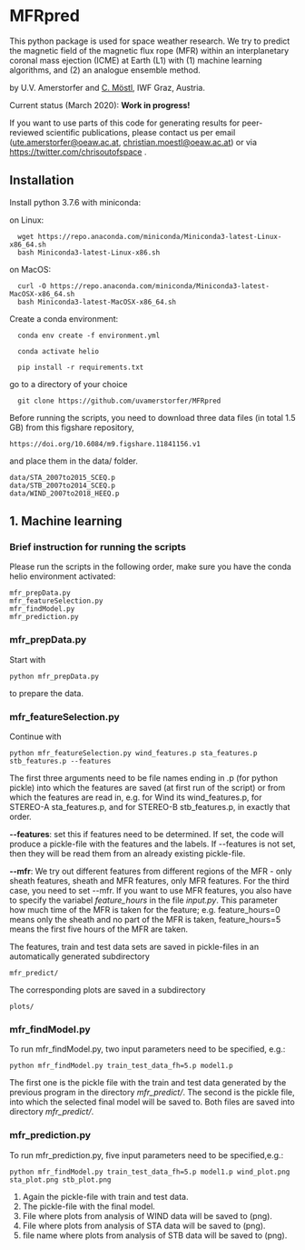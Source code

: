 # MFRpred

This python package is used for space weather research.  We try to predict the magnetic field of the magnetic flux rope (MFR) 
within an interplanetary coronal mass ejection (ICME) at Earth (L1) with (1) machine learning algorithms, 
and (2) an analogue ensemble method. 

by U.V. Amerstorfer and [C. Möstl](https://www.iwf.oeaw.ac.at/en/user-site/christian-moestl/), IWF Graz, Austria.

Current status (March 2020): **Work in progress!** 

If you want to use parts of this code for generating results for peer-reviewed scientific publications, 
please contact us per email (ute.amerstorfer@oeaw.ac.at, christian.moestl@oeaw.ac.at) or via https://twitter.com/chrisoutofspace .


## Installation 

Install python 3.7.6 with miniconda:

on Linux:

	  wget https://repo.anaconda.com/miniconda/Miniconda3-latest-Linux-x86_64.sh
	  bash Miniconda3-latest-Linux-x86.sh

on MacOS:

	  curl -O https://repo.anaconda.com/miniconda/Miniconda3-latest-MacOSX-x86_64.sh
	  bash Miniconda3-latest-MacOSX-x86_64.sh

Create a conda environment:

	  conda env create -f environment.yml

	  conda activate helio

	  pip install -r requirements.txt
	  
go to a directory of your choice

	  git clone https://github.com/uvamerstorfer/MFRpred


Before running the scripts, you need to download three data files (in total 1.5 GB) from this figshare repository, 

    https://doi.org/10.6084/m9.figshare.11841156.v1

and place them in the data/ folder.

    data/STA_2007to2015_SCEQ.p
    data/STB_2007to2014_SCEQ.p
    data/WIND_2007to2018_HEEQ.p 
    
    
     
  
## 1. Machine learning  
### Brief instruction for running the scripts  

Please run the scripts in the following order, make sure you have the conda helio environment activated:

    mfr_prepData.py
    mfr_featureSelection.py 
    mfr_findModel.py 
    mfr_prediction.py 


### mfr_prepData.py

Start with 

    python mfr_prepData.py
    
to prepare the data.

### mfr_featureSelection.py

Continue with

    python mfr_featureSelection.py wind_features.p sta_features.p stb_features.p --features
 
The first three arguments need to be file names ending in .p (for python pickle) into which the features are saved (at first run of the script) 
or from which the features are read in, e.g. for Wind its wind_features.p, for STEREO-A sta_features.p, and for STEREO-B stb_features.p, in exactly that order.


**--features**: set this if features need to be determined. If set, the code will produce a pickle-file with the features and the labels. 
If --features is not set, then they will be read them from an already existing pickle-file. 

**--mfr**: We try out different features from different regions of the MFR - 
only sheath features, sheath and MFR features, only MFR features. For the third case, you need to set --mfr. 
If you want to use MFR features, you also have to specify the variabel *feature_hours* in the file *input.py*. 
This parameter how much time of the MFR is taken for the feature; e.g. feature_hours=0 means only the sheath 
and no part of the MFR is taken, feature_hours=5 means the first five hours of the MFR are taken.

The features, train and test data sets are saved in pickle-files in an automatically generated subdirectory 

    mfr_predict/
    
The corresponding plots are saved in a subdirectory 

    plots/


### mfr_findModel.py

To run mfr_findModel.py, two input parameters need to be specified, e.g.:  

    python mfr_findModel.py train_test_data_fh=5.p model1.p

The first one is the pickle file with the train and test data generated by the previous program in the directory *mfr_predict/*.
The second is the pickle file, into which the selected final model will be saved to. Both files are saved into directory *mfr_predict/*.  

### mfr_prediction.py
To run mfr_prediction.py, five input parameters need to be specified,e.g.:  

    python mfr_findModel.py train_test_data_fh=5.p model1.p wind_plot.png sta_plot.png stb_plot.png

1. Again the pickle-file with train and test data.  
2. The pickle-file with the final model.   
3. File where plots from analysis of WIND data will be saved to (png).  
4. File where plots from analysis of STA data will be saved to (png).  
5. file name where plots from analysis of STB data will be saved to (png).  

